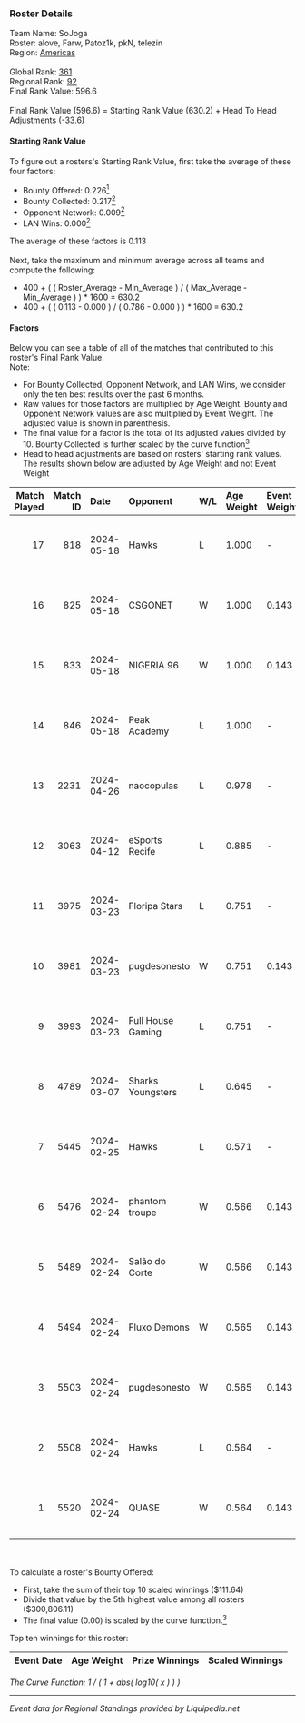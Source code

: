 ### Roster Details<br />
Team Name: SoJoga<br />
Roster: alove, Farw, Patoz1k, pkN, telezin<br />
Region: [Americas]( ../standings_americas.md)<br />
<br />
Global Rank: [361](../standings_global.md)<br />
Regional Rank: [92]( ../standings_americas.md)<br />
Final Rank Value:  596.6<br />
<br />
Final Rank Value (596.6) = Starting Rank Value (630.2) + Head To Head Adjustments (-33.6)<br />

#### Starting Rank Value<br />
To figure out a rosters's Starting Rank Value, first take the average of these four factors:<br />
- Bounty Offered: 0.226[<sup>1</sup>](#table2)
- Bounty Collected: 0.217[<sup>2</sup>](#table1)
- Opponent Network: 0.009[<sup>2</sup>](#table1)
- LAN Wins: 0.000[<sup>2</sup>](#table1)

The average of these factors is 0.113<br />
<br />
Next, take the maximum and minimum average across all teams and compute the following:<br />
- 400 + ( ( Roster_Average - Min_Average ) / ( Max_Average - Min_Average ) ) * 1600 = 630.2
- 400 + ( ( 0.113 - 0.000 ) / ( 0.786 - 0.000 ) ) * 1600 = 630.2


#### Factors<br />
Below you can see a table of all of the matches that contributed to this roster's Final Rank Value.<br />
Note:<br />

- For Bounty Collected, Opponent Network, and LAN Wins, we consider only the ten best results over the past 6 months.
- Raw values for those factors are multiplied by Age Weight. Bounty and Opponent Network values are also multiplied by Event Weight. The adjusted value is shown in parenthesis.
- The final value for a factor is the total of its adjusted values divided by 10. Bounty Collected is further scaled by the curve function[<sup>3</sup>](#curveFunction)
- Head to head adjustments are based on rosters' starting rank values. The results shown below are adjusted by Age Weight and not Event Weight
<span id="table1"></span><br />


| Match Played | Match ID | Date       | Opponent          | W/L | Age Weight | Event Weight | Bounty Collected | Opponent Network | LAN Wins  | H2H Adj. | Roster                                 |
| -: | -: | :- | :- | :- | :- | :- | :- | :- | :- | -: | :- |
|           17 |      818 | 2024-05-18 | Hawks             | L   | 1.000      | -            | -                | -                | -         |   -15.04 | alove, Farw, Patoz1k, pkN, telezin     |
|           16 |      825 | 2024-05-18 | CSGONET           | W   | 1.000      | 0.143        | 0.000 (0.000)    | 0.084 (0.012)    | 0 (0.000) |    10.17 | alove, Farw, Patoz1k, pkN, telezin     |
|           15 |      833 | 2024-05-18 | NIGERIA 96        | W   | 1.000      | 0.143        | 0.001 (0.000)    | 0.140 (0.020)    | 0 (0.000) |    15.25 | alove, Farw, Patoz1k, pkN, telezin     |
|           14 |      846 | 2024-05-18 | Peak Academy      | L   | 1.000      | -            | -                | -                | -         |   -14.74 | alove, Farw, Patoz1k, pkN, telezin     |
|           13 |     2231 | 2024-04-26 | naocopulas        | L   | 0.978      | -            | -                | -                | -         |   -20.39 | alove, Farw, Patoz1k, pkN, telezin     |
|           12 |     3063 | 2024-04-12 | eSports Recife    | L   | 0.885      | -            | -                | -                | -         |   -12.34 | Farw, Patoz1k, pkN, telezin, zhoki     |
|           11 |     3975 | 2024-03-23 | Floripa Stars     | L   | 0.751      | -            | -                | -                | -         |   -12.02 | Farw, k1not1, Patoz1k, pkN, telezin    |
|           10 |     3981 | 2024-03-23 | pugdesonesto      | W   | 0.751      | 0.143        | 0.001 (0.000)    | 0.146 (0.016)    | 0 (0.000) |    10.40 | Farw, k1not1, Patoz1k, pkN, telezin    |
|            9 |     3993 | 2024-03-23 | Full House Gaming | L   | 0.751      | -            | -                | -                | -         |   -11.37 | arcz, balencyy, lucky-, RoDfps_, shun7 |
|            8 |     4789 | 2024-03-07 | Sharks Youngsters | L   | 0.645      | -            | -                | -                | -         |   -10.09 | Farw, k1not1, Patoz1k, pkN, telezin    |
|            7 |     5445 | 2024-02-25 | Hawks             | L   | 0.571      | -            | -                | -                | -         |    -9.15 | Colt, k1not1, Patoz1k, pkN, telezin    |
|            6 |     5476 | 2024-02-24 | phantom troupe    | W   | 0.566      | 0.143        | 0.000 (0.000)    | 0.111 (0.009)    | 0 (0.000) |     8.01 | Colt, k1not1, Patoz1k, pkN, telezin    |
|            5 |     5489 | 2024-02-24 | Salão do Corte    | W   | 0.566      | 0.143        | 0.000 (0.000)    | 0.046 (0.004)    | 0 (0.000) |     8.42 | Colt, k1not1, Patoz1k, pkN, telezin    |
|            4 |     5494 | 2024-02-24 | Fluxo Demons      | W   | 0.565      | 0.143        | 0.026 (0.002)    | 0.264 (0.021)    | 0 (0.000) |    13.45 | goddess, julih, poppins, r4ul, yungher |
|            3 |     5503 | 2024-02-24 | pugdesonesto      | W   | 0.565      | 0.143        | 0.001 (0.000)    | 0.146 (0.012)    | 0 (0.000) |     8.55 | freitas, Machado, ntx, Thuister, vzn   |
|            2 |     5508 | 2024-02-24 | Hawks             | L   | 0.564      | -            | -                | -                | -         |    -8.49 | guidimon, KUN, nacho, nasher, pablek   |
|            1 |     5520 | 2024-02-24 | QUASE             | W   | 0.564      | 0.143        | 0.000 (0.000)    | 0.016 (0.001)    | 0 (0.000) |     5.80 | Colt, k1not1, Patoz1k, pkN, telezin    |

<br />
<span id="table2"></span><br />
To calculate a roster's Bounty Offered:<br />

- First, take the sum of their top 10 scaled winnings ($111.64)
- Divide that value by the 5th highest value among all rosters ($300,806.11)
- The final value (0.00) is scaled by the curve function.[<sup>3</sup>](#curveFunction)

Top ten winnings for this roster:<br />

| Event Date | Age Weight | Prize Winnings | Scaled Winnings |
| :- | -: | :- | :- |


<span id="curveFunction"></span>_The Curve Function: 1 / ( 1 + abs( log10( x ) ) )_<br />

---
_Event data for Regional Standings provided by Liquipedia.net_<br />
